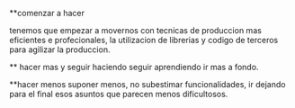 **comenzar a hacer 

 tenemos que empezar a movernos con tecnicas de produccion mas eficientes e profecionales,
 la utilizacion de librerias y codigo de terceros para agilizar la produccion. 

 ** hacer mas y seguir haciendo
  seguir aprendiendo ir mas a fondo.

  **hacer menos
  suponer menos, no subestimar funcionalidades, ir dejando para el final esos asuntos que parecen menos dificultosos.


